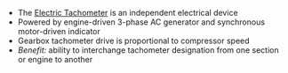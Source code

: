 - The [Electric Tachometer](./Electric%20Tachometer.md) is an independent electrical device
- Powered by engine-driven 3-phase AC generator and synchronous motor-driven indicator
- Gearbox tachometer drive is proportional to compressor speed
- *Benefit:* ability to interchange tachometer designation from one section or engine to another